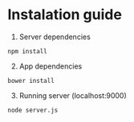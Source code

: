 # Instalation guide

1. Server dependencies
 
`npm install`


2. App dependencies

`bower install`


3. Running server (localhost:9000)

`node server.js`


